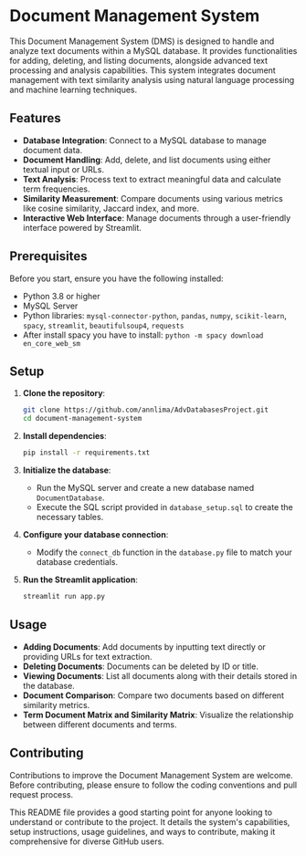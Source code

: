 # Document Management System

This Document Management System (DMS) is designed to handle and analyze text documents within a MySQL database. It provides functionalities for adding, deleting, and listing documents, alongside advanced text processing and analysis capabilities. This system integrates document management with text similarity analysis using natural language processing and machine learning techniques.

## Features

- **Database Integration**: Connect to a MySQL database to manage document data.
- **Document Handling**: Add, delete, and list documents using either textual input or URLs.
- **Text Analysis**: Process text to extract meaningful data and calculate term frequencies.
- **Similarity Measurement**: Compare documents using various metrics like cosine similarity, Jaccard index, and more.
- **Interactive Web Interface**: Manage documents through a user-friendly interface powered by Streamlit.

## Prerequisites

Before you start, ensure you have the following installed:
- Python 3.8 or higher
- MySQL Server
- Python libraries: `mysql-connector-python`, `pandas`, `numpy`, `scikit-learn`, `spacy`, `streamlit`, `beautifulsoup4`, `requests`
- After install spacy you have to install: `python -m spacy download en_core_web_sm`

## Setup

1. **Clone the repository**:
   ```bash
   git clone https://github.com/annlima/AdvDatabasesProject.git
   cd document-management-system
   ```

2. **Install dependencies**:
   ```bash
   pip install -r requirements.txt
   ```

3. **Initialize the database**:
   - Run the MySQL server and create a new database named `DocumentDatabase`.
   - Execute the SQL script provided in `database_setup.sql` to create the necessary tables.

4. **Configure your database connection**:
   - Modify the `connect_db` function in the `database.py` file to match your database credentials.

5. **Run the Streamlit application**:
   ```bash
   streamlit run app.py
   ```

## Usage

- **Adding Documents**: Add documents by inputting text directly or providing URLs for text extraction.
- **Deleting Documents**: Documents can be deleted by ID or title.
- **Viewing Documents**: List all documents along with their details stored in the database.
- **Document Comparison**: Compare two documents based on different similarity metrics.
- **Term Document Matrix and Similarity Matrix**: Visualize the relationship between different documents and terms.

## Contributing

Contributions to improve the Document Management System are welcome. Before contributing, please ensure to follow the coding conventions and pull request process.

This README file provides a good starting point for anyone looking to understand or contribute to the project. It details the system's capabilities, setup instructions, usage guidelines, and ways to contribute, making it comprehensive for diverse GitHub users.
